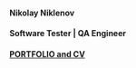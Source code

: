 ﻿######## Nikolay Niklenov#### Software Tester | QA Engineer#### [PORTFOLIO and CV](https://nniklenov.github.io/software-tester/)####
